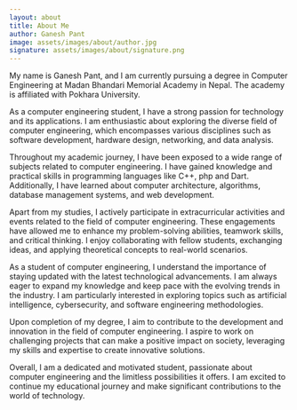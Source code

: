 ```yaml
---
layout: about
title: About Me
author: Ganesh Pant
image: assets/images/about/author.jpg
signature: assets/images/about/signature.png
---
```


My name is Ganesh Pant, and I am currently pursuing a degree in Computer Engineering at Madan Bhandari Memorial Academy in Nepal. The academy is affiliated with Pokhara University.

As a computer engineering student, I have a strong passion for technology and its applications. I am enthusiastic about exploring the diverse field of computer engineering, which encompasses various disciplines such as software development, hardware design, networking, and data analysis.

Throughout my academic journey, I have been exposed to a wide range of subjects related to computer engineering. I have gained knowledge and practical skills in programming languages like C++, php and Dart. Additionally, I have learned about computer architecture, algorithms, database management systems, and web development.

Apart from my studies, I actively participate in extracurricular activities and events related to the field of computer engineering. These engagements have allowed me to enhance my problem-solving abilities, teamwork skills, and critical thinking. I enjoy collaborating with fellow students, exchanging ideas, and applying theoretical concepts to real-world scenarios.

As a student of computer engineering, I understand the importance of staying updated with the latest technological advancements. I am always eager to expand my knowledge and keep pace with the evolving trends in the industry. I am particularly interested in exploring topics such as artificial intelligence, cybersecurity, and software engineering methodologies.

Upon completion of my degree, I aim to contribute to the development and innovation in the field of computer engineering. I aspire to work on challenging projects that can make a positive impact on society, leveraging my skills and expertise to create innovative solutions.

Overall, I am a dedicated and motivated student, passionate about computer engineering and the limitless possibilities it offers. I am excited to continue my educational journey and make significant contributions to the world of technology.
